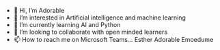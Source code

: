 - 👋 Hi, I’m Adorable
- 👀 I’m interested in Artificial intelligence and machine learning
- 🌱 I’m currently learning AI and Python 
- 💞️ I’m looking to collaborate with open minded learners
- 📫 How to reach me on Microsoft Teams... Esther Adorable Emoedume

<!---
Adorable21/Adorable21 is a ✨ special ✨ repository because its `README.md` (this file) appears on your GitHub profile.
You can click the Preview link to take a look at your changes.
--->
